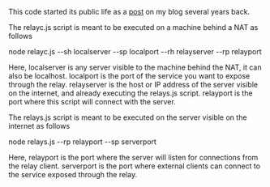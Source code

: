 This code started its public life as a [post](https://delog.wordpress.com/2011/07/19/a-tcp-relay-mechanism-with-node-js/) on my blog several years back.

The relayc.js script is meant to be executed on a machine behind a NAT as follows

node relayc.js --sh localserver --sp localport --rh relayserver --rp relayport

Here, localserver is any server visible to the machine behind the NAT, it can also be localhost. localport is the port of the service you want to expose through the relay. relayserver is the host or IP address of the server visible on the internet, and already executing the relays.js script. relayport is the port where this script will connect with the server.

The relays.js script is meant to be executed on the server visible on the internet as follows

node relays.js --rp relayport --sp serverport

Here, relayport is the port where the server will listen for connections from the relay client. serverport is the port where external clients can connect to the service exposed through the relay.

